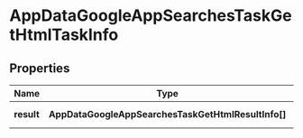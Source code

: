 # AppDataGoogleAppSearchesTaskGetHtmlTaskInfo

## Properties

| Name | Type | Description | Notes |
|------------ | ------------- | ------------- | -------------|
**result** | **AppDataGoogleAppSearchesTaskGetHtmlResultInfo[]** | array of results |[optional]|